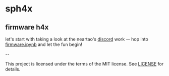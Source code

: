 # sph4x

## firmware h4x

let's start with taking a look at the neartao's [discord]() work -- hop into [firmware.ipynb](firmware.ipynb) and let the fun begin!

--

This project is licensed under the terms of the MIT license. See [LICENSE](LICENSE) for details.
